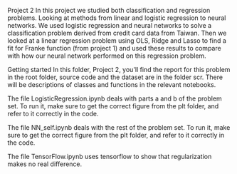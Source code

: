 Project 2
In this project we studied both classification and regression problems. 
Looking at methods from linear and logistic regression to neural networks. 
We used logistic regression and neural networks to solve a classification
problem derived from credit card data from Taiwan. 
Then we looked at a linear regression problem using OLS, Ridge and Lasso 
to find a fit for Franke function (from project 1) and used these 
results to compare with how our neural network performed on this regression problem. 

Getting started
In this folder, Project 2, you'll find the report for this problem in the root folder, 
source code and the dataset are in the folder scr. 
There will be descriptions of classes and functions in the relevant notebooks. 

The file LogisticRegression.ipynb deals with parts a and b of the problem set.
To run it, make sure to get the correct figure from the plt folder, and refer to it correctly in the code.

The file NN_self.ipynb deals with the rest of the problem set.
To run it, make sure to get the correct figure from the plt folder, and refer to it correctly in the code.

The file TensorFlow.ipynb uses tensorflow to show that regularization makes no real difference.
